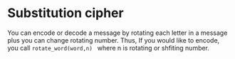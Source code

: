 Substitution cipher
===================
You can encode or decode a message by rotating 
each letter in a message plus you can change rotating number.
Thus, If you would like to encode, you call <code>rotate_word(word,n) </code>
where n is rotating or shfiting number.



